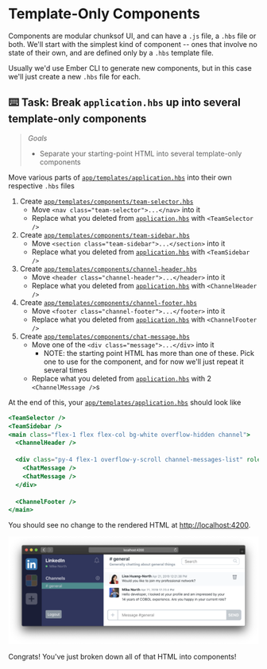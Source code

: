 # Template-Only Components

Components are modular chunksof UI, and can have a `.js` file, a `.hbs` file or both. We'll start with the simplest kind of component -- ones that involve no state of their own, and are defined only by a `.hbs` template file.

Usually we'd use Ember CLI to generate new components, but in this case we'll just create a new `.hbs` file for each.

## ⌨️ Task: Break `application.hbs` up into several template-only components
> _Goals_
>
> -   Separate your starting-point HTML into several template-only components

Move various parts of [`app/templates/application.hbs`](../app/templates/application.hbs) into their own respective `.hbs` files

1.  Create [`app/templates/components/team-selector.hbs`](../app/templates/components/team-selector.hbs)
    -   Move `<nav class="team-selector">...</nav>` into it
    -   Replace what you deleted from [`application.hbs`](../app/templates/application.hbs) with `<TeamSelector />`
2.  Create [`app/templates/components/team-sidebar.hbs`](../app/templates/components/team-sidebar.hbs)
    -   Move `<section class="team-sidebar">...</section>` into it
    -   Replace what you deleted from [`application.hbs`](../app/templates/application.hbs) with `<TeamSidebar />`
3.  Create [`app/templates/components/channel-header.hbs`](../app/templates/components/channel-header.hbs)
    -   Move `<header class="channel-header">...</header>` into it
    -   Replace what you deleted from [`application.hbs`](../app/templates/application.hbs) with `<ChannelHeader />`
4.  Create [`app/templates/components/channel-footer.hbs`](../app/templates/components/channel-footer.hbs)
    -   Move `<footer class="channel-footer">...</footer>` into it
    -   Replace what you deleted from [`application.hbs`](../app/templates/application.hbs) with `<ChannelFooter />`
5.  Create [`app/templates/components/chat-message.hbs`](../app/templates/components/chat-message.hbs)
    -   Move one of the `<div class="message">...</div>` into it
        -   NOTE: the starting point HTML has more than one of these. Pick one to use for the component, and for now we'll just repeat it several times
    -   Replace what you deleted from [`application.hbs`](../app/templates/application.hbs) with 2 `<ChannelMessage />`s

At the end of this, your [`app/templates/application.hbs`](../app/templates/application.hbs) should look like

```hbs
<TeamSelector />
<TeamSidebar />
<main class="flex-1 flex flex-col bg-white overflow-hidden channel">
  <ChannelHeader />

  <div class="py-4 flex-1 overflow-y-scroll channel-messages-list" role="list">
    <ChatMessage />
    <ChatMessage />
  </div>

  <ChannelFooter />
</main>
```

You should see no change to the rendered HTML at <http://localhost:4200>.

![done](./img/app.png)

Congrats! You've just broken down all of that HTML into components!
